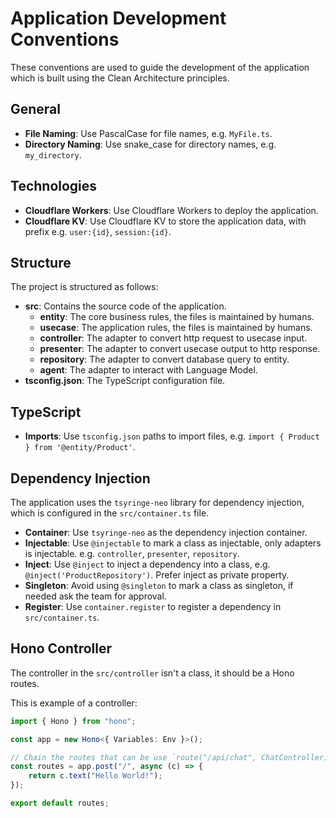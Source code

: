 # Application Development Conventions

These conventions are used to guide the development of the application which is built using the Clean Architecture principles.

## General

- **File Naming**: Use PascalCase for file names, e.g. `MyFile.ts`.
- **Directory Naming**: Use snake_case for directory names, e.g. `my_directory`.

## Technologies

- **Cloudflare Workers**: Use Cloudflare Workers to deploy the application.
- **Cloudflare KV**: Use Cloudflare KV to store the application data, with prefix e.g. `user:{id}`, `session:{id}`.

## Structure

The project is structured as follows:

- **src**: Contains the source code of the application.
  - **entity**: The core business rules, the files is maintained by humans.
  - **usecase**: The application rules, the files is maintained by humans.
  - **controller**: The adapter to convert http request to usecase input.
  - **presenter**: The adapter to convert usecase output to http response.
  - **repository**: The adapter to convert database query to entity.
  - **agent**: The adapter to interact with Language Model.
- **tsconfig.json**: The TypeScript configuration file.

## TypeScript

- **Imports**: Use `tsconfig.json` paths to import files, e.g. `import { Product } from '@entity/Product'`.

## Dependency Injection

The application uses the `tsyringe-neo` library for dependency injection, which is configured in the `src/container.ts` file.

- **Container**: Use `tsyringe-neo` as the dependency injection container.
- **Injectable**: Use `@injectable` to mark a class as injectable, only adapters is injectable. e.g. `controller`, `presenter`, `repository`.
- **Inject**: Use `@inject` to inject a dependency into a class, e.g. `@inject('ProductRepository')`. Prefer inject as private property.
- **Singleton**: Avoid using `@singleton` to mark a class as singleton, if needed ask the team for approval.
- **Register**: Use `container.register` to register a dependency in `src/container.ts`.

## Hono Controller

The controller in the `src/controller` isn't a class, it should be a Hono routes.

This is example of a controller:

```typescript
import { Hono } from "hono";

const app = new Hono<{ Variables: Env }>();

// Chain the routes that can be use `route("/api/chat", ChatController)` in the `src/index.ts`
const routes = app.post("/", async (c) => {
	return c.text("Hello World!");
});

export default routes;
```

